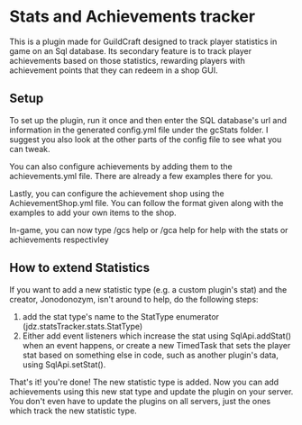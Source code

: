 # Stats and Achievements tracker
This is a plugin made for GuildCraft designed to track player statistics in game on an Sql database.
Its secondary feature is to track player achievements based on those statistics, rewarding players with achievement points that they can redeem in a shop GUI.

## Setup
To set up the plugin, run it once and then enter the SQL database's url and information in the generated
config.yml file under the gcStats folder. I suggest you also look at the other parts of the config file to see what you can tweak.

You can also configure achievements by adding them to the achievements.yml file. There are already a few examples there for you.

Lastly, you can configure the achievement shop using the AchievementShop.yml file. You can follow the format given along with the examples to add your own items to the shop.

In-game, you can now type /gcs help or /gca help for help with the stats or achievements respectivley

## How to extend Statistics
If you want to add a new statistic type (e.g. a custom plugin's stat) and the creator, Jonodonozym, isn't around to help, do the following steps:

1) add the stat type's name to the StatType enumerator (jdz.statsTracker.stats.StatType)
2) Either add event listeners which increase the stat using SqlApi.addStat() when an event happens, or create a new TimedTask that sets the player stat based on something else in code, such as another plugin's data, using SqlApi.setStat().

That's it! you're done! The new statistic type is added. Now you can add achievements using this new stat type and update the plugin on your server. You don't even have to update the plugins on all servers, just the ones which track the new statistic type.
